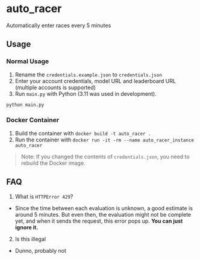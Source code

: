 # auto_racer

Automatically enter races every 5 minutes

## Usage

### Normal Usage

1. Rename the `credentials.example.json` to `credentials.json`
2. Enter your account credentials, model URL and leaderboard URL (multiple accounts is supported)
3. Run `main.py` with Python (3.11 was used in development).

```bash
python main.py
```

### Docker Container

1. Build the container with `docker build -t auto_racer .`
2. Run the container with `docker run -it -rm --name auto_racer_instance auto_racer`

> Note: If you changed the contents of `credentials.json`, you need to rebuild the Docker image.

## FAQ

1. What is  `HTTPError 429`?
- Since the time between each evaluation is unknown, a good estimate is around 5 minutes. But even then, the evaluation might not be complete yet, and when it sends the request, this error pops up. **You can just ignore it.**

2. Is this illegal
- Dunno, probably not